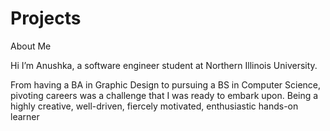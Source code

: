# Projects

About Me

Hi I’m Anushka, a software engineer student at Northern Illinois University. 

From having a BA in Graphic Design to pursuing a BS in Computer Science, pivoting careers was a challenge that I was ready to embark upon. Being a highly creative, well-driven, fiercely motivated, enthusiastic hands-on learner
